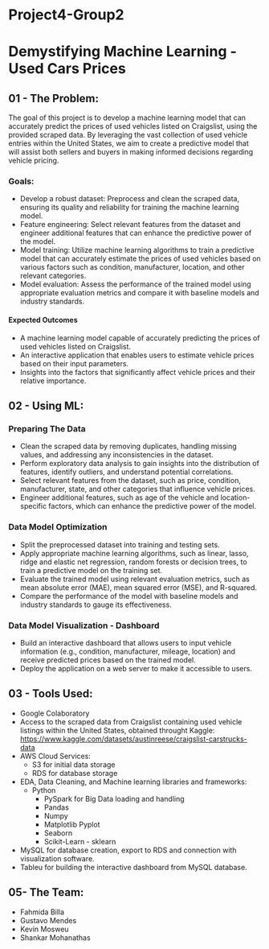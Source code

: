 # Project4-Group2

# Demystifying Machine Learning - Used Cars Prices

## 01 - The Problem:

The goal of this project is to develop a machine learning model that can accurately predict the prices of used vehicles listed on Craigslist, using the provided scraped data. By leveraging the vast collection of used vehicle entries within the United States, we aim to create a predictive model that will assist both sellers and buyers in making informed decisions regarding vehicle pricing.

### Goals:

- Develop a robust dataset: Preprocess and clean the scraped data, ensuring its quality and reliability for training the machine learning model.
- Feature engineering: Select relevant features from the dataset and engineer additional features that can enhance the predictive power of the model.
- Model training: Utilize machine learning algorithms to train a predictive model that can accurately estimate the prices of used vehicles based on various factors such as condition, manufacturer, location, and other relevant categories.
- Model evaluation: Assess the performance of the trained model using appropriate evaluation metrics and compare it with baseline models and industry standards.

#### Expected Outcomes

- A machine learning model capable of accurately predicting the prices of used vehicles listed on Craigslist.
- An interactive application that enables users to estimate vehicle prices based on their input parameters.
- Insights into the factors that significantly affect vehicle prices and their relative importance.

## 02 - Using ML:

### Preparing The Data

- Clean the scraped data by removing duplicates, handling missing values, and addressing any inconsistencies in the dataset.
- Perform exploratory data analysis to gain insights into the distribution of features, identify outliers, and understand potential correlations.
- Select relevant features from the dataset, such as price, condition, manufacturer, state, and other categories that influence vehicle prices.
- Engineer additional features, such as age of the vehicle and location-specific factors, which can enhance the predictive power of the model.

### Data Model Optimization

- Split the preprocessed dataset into training and testing sets.
- Apply appropriate machine learning algorithms, such as linear, lasso, ridge and elastic net regression, random forests or decision trees, to train a predictive model on the training set.
- Evaluate the trained model using relevant evaluation metrics, such as mean absolute error (MAE), mean squared error (MSE), and R-squared.
- Compare the performance of the model with baseline models and industry standards to gauge its effectiveness.

### Data Model Visualization - Dashboard

- Build an interactive dashboard that allows users to input vehicle information (e.g., condition, manufacturer, mileage, location) and receive predicted prices based on the trained model.
- Deploy the application on a web server to make it accessible to users.

## 03 - Tools Used:

- Google Colaboratory
- Access to the scraped data from Craigslist containing used vehicle listings within the United States, obtained throught Kaggle: https://www.kaggle.com/datasets/austinreese/craigslist-carstrucks-data
- AWS Cloud Services:
  - S3 for initial data storage
  - RDS for database storage
- EDA, Data Cleaning, and Machine learning libraries and frameworks:
  - Python
    - PySpark for Big Data loading and handling
    - Pandas
    - Numpy
    - Matplotlib Pyplot
    - Seaborn
    - Scikit-Learn - sklearn
- MySQL for database creation, export to RDS and connection with visualization software.
- Tableu for building the interactive dashboard from MySQL database.

## 05- The Team:

- Fahmida Billa
- Gustavo Mendes
- Kevin Mosweu
- Shankar Mohanathas
